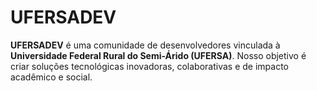 # UFERSADEV

**UFERSADEV** é uma comunidade de desenvolvedores vinculada à **Universidade Federal Rural do Semi-Árido (UFERSA)**. Nosso objetivo é criar soluções tecnológicas inovadoras, colaborativas e de impacto acadêmico e social.
